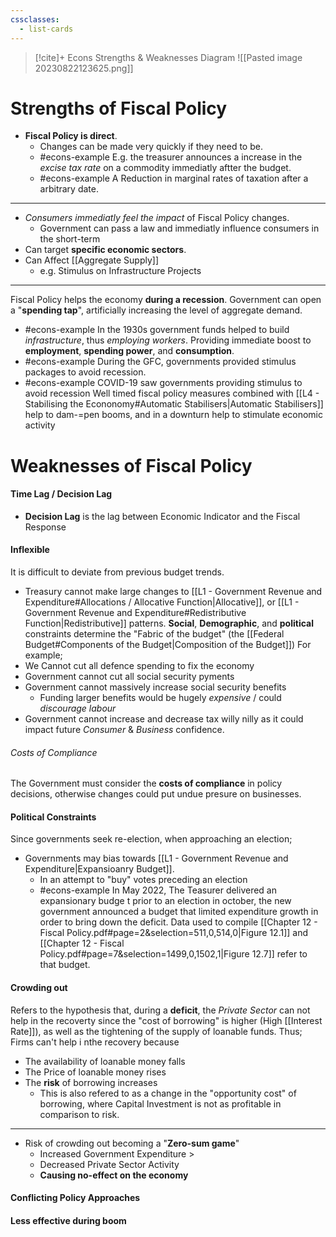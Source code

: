 ```yaml
---
cssclasses:
  - list-cards
---
```

>[!cite]+ Econs Strengths & Weaknesses Diagram
>![[Pasted image 20230822123625.png]]



# Strengths of Fiscal Policy
- **Fiscal Policy is direct**.
	- Changes can be made very quickly if they need to be.
	- #econs-example E.g. the treasurer announces a increase in the *excise tax rate* on a commodity immediatly aftter the budget.
	- #econs-example A Reduction in marginal rates of taxation after a arbitrary date.

---
- *Consumers immediatly feel the impact* of Fiscal Policy changes.
	- Government can pass a law and immediatly influence consumers in the short-term
- Can target **specific economic sectors**.
- Can Affect [[Aggregate Supply]]
	- e.g. Stimulus on Infrastructure Projects

---
Fiscal Policy helps the economy **during a recession**.  Government can open a "**spending tap**", artificially increasing the level of aggregate demand.
- #econs-example In the 1930s government funds helped to build *infrastructure*, thus *employing workers*. Providing immediate boost to **employment**, **spending power**, and **consumption**.
- #econs-example During the GFC, governments provided stimulus packages to avoid recession.
- #econs-example COVID-19 saw governments providing stimulus to avoid recession
Well timed fiscal policy measures combined with [[L4 - Stabilising the Econonomy#Automatic Stabilisers|Automatic Stabilisers]] help to dam-=pen booms, and in a downturn help to stimulate economic activity
# Weaknesses of Fiscal Policy

#### Time Lag / Decision Lag
- **Decision Lag** is the lag between Economic Indicator and the Fiscal Response
#### Inflexible
It is difficult to deviate from previous budget trends. 

- Treasury cannot make large changes to [[L1 - Government Revenue and Expenditure#Allocations / Allocative Function|Allocative]], or [[L1 - Government Revenue and Expenditure#Redistributive Function|Redistributive]] patterns.
**Social**, **Demographic**, and **political** constraints determine the "Fabric of the budget" (the [[Federal Budget#Components of the Budget|Composition of the Budget]])
For example;
- We Cannot cut all defence spending to fix the economy
- Government cannot cut all social security pyments
- Government cannot massively increase social security benefits
	- Funding larger benefits would be hugely *expensive* / could *discourage labour* 
- Government cannot increase and decrease tax willy nilly as it could impact future *Consumer* & *Business* confidence.
###### Costs of Compliance
The Government must consider the **costs of compliance** in policy decisions, otherwise changes could put undue presure on businesses.
#### Political Constraints
Since governments seek re-election, when approaching an election;
- Governments may bias towards [[L1 - Government Revenue and Expenditure|Expansioanry Budget]].
	- In an attempt to "buy" votes preceding an election
	- #econs-example In May 2022, The Teasurer delivered an expansionary budge t prior to an election in october, the new government announced a budget that limited expenditure growth in order to bring down the deficit. 
	  Data used to compile [[Chapter 12 - Fiscal Policy.pdf#page=2&selection=511,0,514,0|Figure 12.1]] and [[Chapter 12 - Fiscal Policy.pdf#page=7&selection=1499,0,1502,1|Figure 12.7]] refer to that budget.

#### Crowding out
Refers to the hypothesis that, during a **deficit**, the *Private Sector* can not help in the recoverty since the "cost of borrowing" is higher (High [[Interest Rate]]), as well as the tightening of the supply of loanable funds. 
Thus; Firms can't help i nthe recovery because
- The availability of loanable money falls 
- The Price of loanable money rises
- The **risk** of borrowing increases
	- This is also refered to as a change in the "opportunity cost" of borrowing, where Capital Investment is not as profitable in comparison to risk.
---
- Risk of crowding out becoming a "**Zero-sum game**"
	- Increased Government Expenditure >
	- Decreased Private Sector Activity
	- **Causing no-effect on the economy**
#### Conflicting Policy Approaches


#### Less effective during boom


